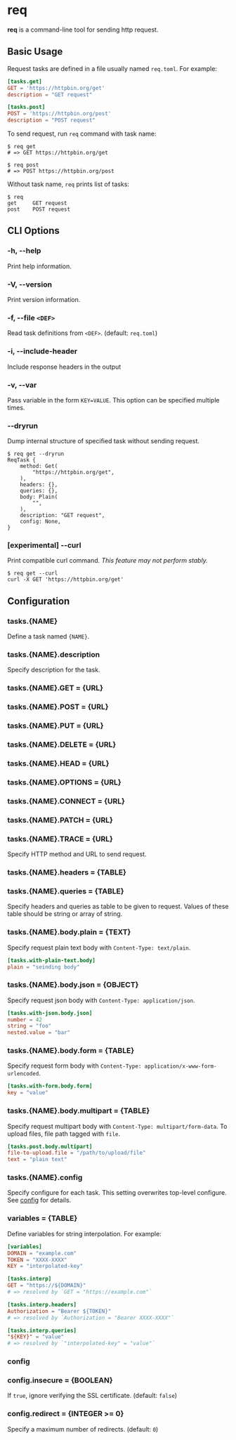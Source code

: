 # req

**req** is a command-line tool for sending http request.

## Basic Usage

Request tasks are defined in a file usually named `req.toml`. For example:

```toml
[tasks.get]
GET = 'https://httpbin.org/get'
description = "GET request"

[tasks.post]
POST = 'https://httpbin.org/post'
description = "POST request"
```

To send request, run `req` command with task name:

```shell
$ req get
# => GET https://httpbin.org/get

$ req post
# => POST https://httpbin.org/post
```

Without task name, `req` prints list of tasks:

```shell
$ req
get     GET request
post    POST request
```

## CLI Options

### -h, --help

Print help information.

### -V, --version

Print version information.

### -f, --file `<DEF>`

Read task definitions from `<DEF>`. (default: `req.toml`)

### -i, --include-header

Include response headers in the output

### -v, --var

Pass variable in the form `KEY=VALUE`.
This option can be specified multiple times.

### --dryrun

Dump internal structure of specified task without sending request.

```shell
$ req get --dryrun
ReqTask {
    method: Get(
        "https://httpbin.org/get",
    ),
    headers: {},
    queries: {},
    body: Plain(
        "",
    ),
    description: "GET request",
    config: None,
}
```

### [experimental] --curl

Print compatible curl command. _This feature may not perform stably._

```
$ req get --curl
curl -X GET 'https://httpbin.org/get'
```

## Configuration

### tasks.{NAME}

Define a task named `{NAME}`.

### tasks.{NAME}.description

Specify description for the task.

### tasks.{NAME}.GET = {URL}

### tasks.{NAME}.POST = {URL}

### tasks.{NAME}.PUT = {URL}

### tasks.{NAME}.DELETE = {URL}

### tasks.{NAME}.HEAD = {URL}

### tasks.{NAME}.OPTIONS = {URL}

### tasks.{NAME}.CONNECT = {URL}

### tasks.{NAME}.PATCH = {URL}

### tasks.{NAME}.TRACE = {URL}

Specify HTTP method and URL to send request.

### tasks.{NAME}.headers = {TABLE}

### tasks.{NAME}.queries = {TABLE}

Specify headers and queries as table to be given to request.
Values of these table should be string or array of string.

### tasks.{NAME}.body.plain = {TEXT}

Specify request plain text body with `Content-Type: text/plain`.

```toml
[tasks.with-plain-text.body]
plain = "seinding body"
```

### tasks.{NAME}.body.json = {OBJECT}

Specify request json body with `Content-Type: application/json`.

```toml
[tasks.with-json.body.json]
number = 42
string = "foo"
nested.value = "bar"
```

### tasks.{NAME}.body.form = {TABLE}

Specify request form body with `Content-Type: application/x-www-form-urlencoded`.

```toml
[tasks.with-form.body.form]
key = "value"
```

### tasks.{NAME}.body.multipart = {TABLE}

Specify request multipart body with `Content-Type: multipart/form-data`.
To upload files, file path tagged with `file`.

```toml
[tasks.post.body.multipart]
file-to-upload.file = "/path/to/upload/file"
text = "plain text"
```

### tasks.{NAME}.config

Specify configure for each task.
This setting overwrites top-level configure.
See [config](#config) for details.

### variables = {TABLE}

Define variables for string interpolation. For example:

```toml
[variables]
DOMAIN = "example.com"
TOKEN = "XXXX-XXXX"
KEY = "interpolated-key"

[tasks.interp]
GET = "https://${DOMAIN}"
# => resolved by `GET = "https://example.com"`

[tasks.interp.headers]
Authorization = "Bearer ${TOKEN}"
# => resolved by `Authorization = "Bearer XXXX-XXXX"`

[tasks.interp.queries]
"${KEY}" = "value"
# => resolved by `"interpolated-key" = "value"`
```

### config

### config.insecure = {BOOLEAN}

If `true`, ignore verifying the SSL certificate. (default: `false`)

### config.redirect = {INTEGER >= 0}

Specify a maximum number of redirects. (default: `0`)
